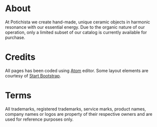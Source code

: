 # About
At Potichista we create hand-made, unique ceramic objects in harmonic resonance with our essential energy. Due to the organic nature of our operation, only a limited subset of our catalog is currently available for purchase.

# Credits
All pages has been coded using [Atom](https://atom.io/) editor.
Some layout elements are courtesy of [Start Bootstrap](https://startbootstrap.com/).

# Terms
All trademarks, registered trademarks, service marks, product names, company names or logos are property of their respective owners and are used for reference purposes only.
